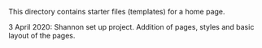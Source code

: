 This directory contains starter files (templates) for a home page.


3 April 2020: Shannon set up project. Addition of pages, styles and basic layout of the pages.